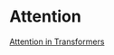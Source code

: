 # Attention

[Attention in Transformers](https://www.bilibili.com/video/BV1PFKJeTEDa?spm_id_from=333.788.videopod.episodes&vd_source=b3753b4eab4ba41ba53ff4b91f1e8156)



